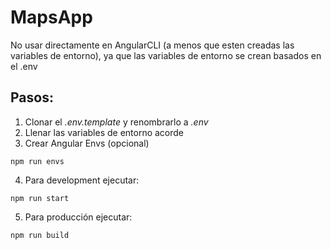 # MapsApp
No usar directamente en AngularCLI (a menos que esten creadas las variables de entorno), ya que las variables de entorno se crean basados en el .env

## Pasos:
1. Clonar el _.env.template_ y renombrarlo a _.env_
2. Llenar las variables de entorno acorde
3. Crear Angular Envs (opcional)
```
npm run envs
```

4. Para development ejecutar:
```
npm run start
```

5. Para producción ejecutar:
```
npm run build
```
